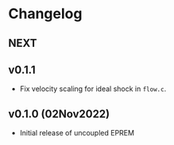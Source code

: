 # Changelog

## NEXT

## v0.1.1

- Fix velocity scaling for ideal shock in `flow.c`.

## v0.1.0 (02Nov2022)

- Initial release of uncoupled EPREM